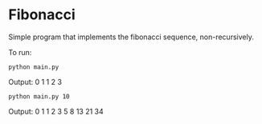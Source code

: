 
# Fibonacci 

Simple program that implements the fibonacci sequence, non-recursively.

To run:

```
python main.py
```

Output: 0 1 1 2 3

```
python main.py 10
```

Output: 0 1 1 2 3 5 8 13 21 34

